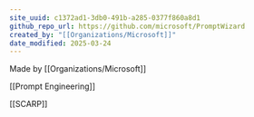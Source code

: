 ```yaml
---
site_uuid: c1372ad1-3db0-491b-a285-0377f860a8d1
github_repo_url: https://github.com/microsoft/PromptWizard
created_by: "[[Organizations/Microsoft]]"
date_modified: 2025-03-24
---
```




Made by [[Organizations/Microsoft]]

[[Prompt Engineering]]

[[SCARP]]


